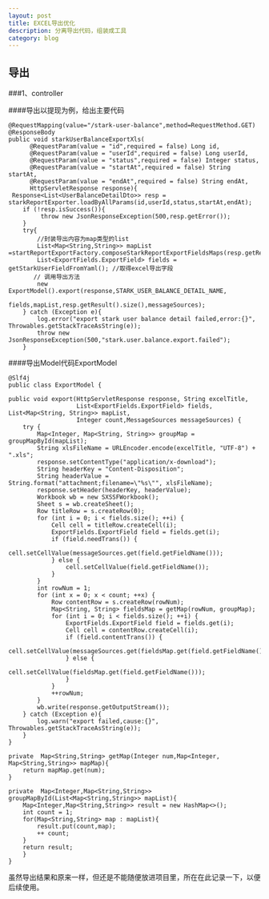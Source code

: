 ```yaml
---
layout: post
title: EXCEL导出优化
description: 分离导出代码，组装成工具
category: blog
---
```


## 导出

###1、controller

####导出以提现为例，给出主要代码

	@RequestMapping(value="/stark-user-balance",method=RequestMethod.GET)
    @ResponseBody
    public void starkUserBalanceExportXls(
          @RequestParam(value = "id",required = false) Long id,
          @RequestParam(value = "userId",required = false) Long userId,
          @RequestParam(value = "status",required = false) Integer status,
          @RequestParam(value = "startAt",required = false) String startAt,
          @RequestParam(value = "endAt",required = false) String endAt,
          HttpServletResponse response){
     Response<List<UserBalanceDetailDto>> resp = starkReportExporter.loadByAllParams(id,userId,status,startAt,endAt);
        if (!resp.isSuccess()){
             throw new JsonResponseException(500,resp.getError());
        }
        try{
	        //封装导出内容为map类型的list
            List<Map<String,String>> mapList =startReportExportFactory.composeStarkReportExportFieldsMaps(resp.getResult());
            List<ExportFields.ExportField> fields = getStarkUserFieldFromYaml(); //取得excel导出字段
           // 调用导出方法
            new ExportModel().export(response,STARK_USER_BALANCE_DETAIL_NAME,
                    fields,mapList,resp.getResult().size(),messageSources);
        } catch (Exception e){
            log.error("export stark user balance detail failed,error:{}", Throwables.getStackTraceAsString(e));
            throw new JsonResponseException(500,"stark.user.balance.export.failed");
        }


####导出Model代码ExportModel

	@Slf4j
	public class ExportModel {

    public void export(HttpServletResponse response, String excelTitle,
                       List<ExportFields.ExportField> fields, List<Map<String, String>> mapList,
                       Integer count,MessageSources messageSources) {
        try {
            Map<Integer, Map<String, String>> groupMap = groupMapById(mapList);
            String xlsFileName = URLEncoder.encode(excelTitle, "UTF-8") + ".xls";
            response.setContentType("application/x-download");
            String headerKey = "Content-Disposition";
            String headerValue = String.format("attachment;filename=\"%s\"", xlsFileName);
            response.setHeader(headerKey, headerValue);
            Workbook wb = new SXSSFWorkbook();
            Sheet s = wb.createSheet();
            Row titleRow = s.createRow(0);
            for (int i = 0; i < fields.size(); ++i) {
                Cell cell = titleRow.createCell(i);
                ExportFields.ExportField field = fields.get(i);
                if (field.needTrans()) {
                    cell.setCellValue(messageSources.get(field.getFieldName()));
                } else {
                    cell.setCellValue(field.getFieldName());
                }
            }
            int rowNum = 1;
            for (int x = 0; x < count; ++x) {
                Row contentRow = s.createRow(rowNum);
                Map<String, String> fieldsMap = getMap(rowNum, groupMap);
                for (int i = 0; i < fields.size(); ++i) {
                    ExportFields.ExportField field = fields.get(i);
                    Cell cell = contentRow.createCell(i);
                    if (field.contentTrans()) {
                        cell.setCellValue(messageSources.get(fieldsMap.get(field.getFieldName())));
                    } else {
                        cell.setCellValue(fieldsMap.get(field.getFieldName()));
                    }
                }
                ++rowNum;
            }
            wb.write(response.getOutputStream());
        } catch (Exception e){
            log.warn("export failed,cause:{}", Throwables.getStackTraceAsString(e));
        }
    }

    private  Map<String,String> getMap(Integer num,Map<Integer, Map<String,String>> mapMap){
        return mapMap.get(num);
    }

    private  Map<Integer,Map<String,String>> groupMapById(List<Map<String,String>> mapList){
        Map<Integer,Map<String,String>> result = new HashMap<>();
        int count = 1;
        for(Map<String,String> map : mapList){
            result.put(count,map);
            ++ count;
        }
        return result;
	    }
	}


虽然导出结果和原来一样，但还是不能随便放进项目里，所在在此记录一下，以便后续使用。



[StrongL]:    http://stronglong.com  "StrongL"
